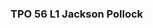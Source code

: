 
### TPO 56 L1 Jackson Pollock

<div class="markmap-container">
  <div class="markmap">
    <script type="text/template">

    # TPO 56 L1 Jackson Pollock 抽象表现主义
    - **主要思想**：20世纪40年代末和50年代美国的艺术运动
    - **特点**：反抗传统，专注于自发的表达自由，抽象图像
      - **Jackson Pollock**
          - 最著名的美国抽象表现主义画家
          - **倾倒和滴落技术**
              - 把画布平放在地板上
              - 倾倒和滴落颜料，不使用画笔
              - 创作出大规模、具有突破性的作品
                  - *例子*：秋日节奏（1950年）
                      - 看似混乱，但具有明确的结构
          - **行动绘画**
              - 强调绘画过程中的物理过程
              - 艺术家对材料的控制
      - **视角**
          - 从地板上绘画到墙上观看的转变并不重要
          - 与从不同角度拍摄的照片进行观看的比较
      - **影响**
          - 艺术世界焦点从巴黎转向纽约
          - 对抽象表现主义和更广泛的艺术社区的发展产生影响
  
    </script>
  </div>
</div>

<img width="2387" alt="Screen Shot 2023-04-03 at 08 42 15-min" src="https://user-images.githubusercontent.com/105401427/229388559-6001ba36-bd2b-4ecf-bb47-6377c0a03ded.png">

#### Students' work:

    - Yuna

![Yuna TPO 56 mindmap-min](https://user-images.githubusercontent.com/105401427/230045215-fcaf63f8-eb93-4eb6-a905-91f205dfac9f.png)

    - Dia 
    
![TPO 56 mindmap--Dia-min](https://user-images.githubusercontent.com/105401427/230045276-03075f52-6f2c-42e7-8fbf-225d546662c8.png)
    
    - Nancy 
    
![Nancy TPO56 L1-min](https://user-images.githubusercontent.com/105401427/230045325-c3a40a8b-647b-43e0-b94a-0f3037b45060.jpg)
   
    - Zoe
    
![IMG_2108-min](https://user-images.githubusercontent.com/105401427/230045458-829c1b70-123c-4823-b27a-be37a1b74971.JPG)
   
    - Amy 
    
![IMG_2107-min](https://user-images.githubusercontent.com/105401427/230045547-f055b268-acce-4eea-90b7-76d3b5fcff5b.JPG)
   
    - Yancy 
    
![IMG_2106-min](https://user-images.githubusercontent.com/105401427/230045633-658e00e1-7ba8-478f-a1ad-794e1b508695.JPG)
    
    - Taylor 
    
![IMG_2104-min](https://user-images.githubusercontent.com/105401427/230045716-53535963-db4d-4f1e-82e0-ee1217f18c07.JPG)
 
    - Shelia
    
![IMG_2105-min](https://user-images.githubusercontent.com/105401427/230045774-98e07797-3770-464a-b553-3eebeef82520.JPG)
 
    - minato 
    
![IMG_2109-min](https://user-images.githubusercontent.com/105401427/230045837-fbb7e015-2118-4de9-852a-900463e3d433.JPG)
